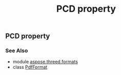 ﻿---
title: PCD property
second_title: Aspose.3D for Python via .NET API References
description: 
type: docs
weight: 380
url: /python-net/aspose.threed.formats/pdfformat/pcd/
is_root: false
---

## PCD property


### See Also
* module [aspose.threed.formats](../../)
* class [PdfFormat](/3d/python-net/aspose.threed.formats/pdfformat)
